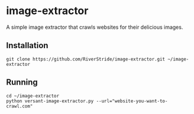 # image-extractor

A simple image extractor that crawls websites for their delicious images.

## Installation

`git clone https://github.com/RiverStride/image-extractor.git ~/image-extractor`

## Running

```
cd ~/image-extractor
python versant-image-extractor.py --url="website-you-want-to-crawl.com"
```
